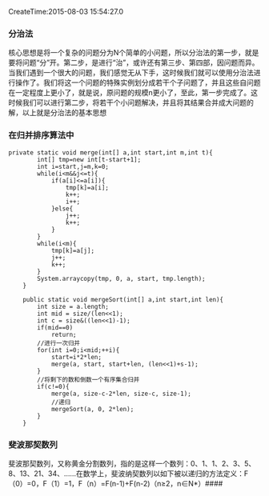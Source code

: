 CreateTime:2015-08-03 15:54:27.0

### 分治法
核心思想是将一个复杂的问题分为N个简单的小问题，所以分治法的第一步，就是要将问题“分”开。第二步，是进行“治”，或许还有第三步、第四部，因问题而异。当我们遇到一个很大的问题，我们感觉无从下手，这时候我们就可以使用分治法进行操作了。我们将这一个问题的特殊实例划分成若干个子问题了，并且这些自问题在一定程度上更小了，就是说，原问题的规模n更小了，至此，第一步完成了。这时候我们可以进行第二步，将若干个小问题解决，并且将其结果合并成大问题的解，以上就是分治法的基本思想

### 在归并排序算法中
```
private static void merge(int[] a,int start,int m,int t){
	    int[] tmp=new int[t-start+1];
	    int i=start,j=m,k=0;
	    while(i<m&&j<=t){
	        if(a[i]<=a[i]){
	            tmp[k]=a[i];
	            k++;
	            i++;
	        }else{
	            j++;
	            k++;
	        }
	    }
	    while(i<m){
	        tmp[k]=a[j];
	        j++;
	        k++;
	    }
	    System.arraycopy(tmp, 0, a, start, tmp.length);
	}
	
	public static void mergeSort(int[] a,int start,int len){
		int size = a.length;
		int mid = size/(len<<1);
		int c = size&((len<<1)-1);
		if(mid==0)
			return;
		//进行一次归并
		for(int i=0;i<mid;++i){
			start=i*2*len;
			merge(a, start, start+len, (len<<1)+s-1);
		}
		//将剩下的数和倒数一个有序集合归并
		if(c!=0){
			merge(a, size-c-2*len, size-c, size-1);
			//递归
			mergeSort(a, 0, 2*len);
		}
	}
```

### 斐波那契数列

斐波那契数列，又称黄金分割数列，指的是这样一个数列：0、1、1、2、3、5、8、13、21、34、……在数学上，斐波纳契数列以如下被以递归的方法定义：F（0）=0，F（1）=1，F（n）=F(n-1)+F(n-2)（n≥2，n∈N*）####

